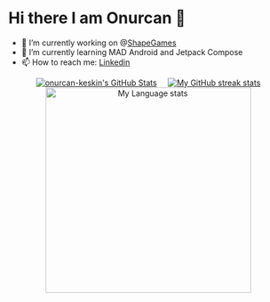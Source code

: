 
# Hi there I am Onurcan 👋

- 🔭 I’m currently working on @[ShapeGames](https://www.shapegames.com/)
- 🌱 I’m currently learning MAD Android and Jetpack Compose
- 📫 How to reach me: [Linkedin](https://www.linkedin.com/in/onurcan-keskin-andev97/)

<div style="display: flex; justify-content: center; gap: 20px;">
  <a href="https://awesome-github-stats.azurewebsites.net/index.html??cardType=github&theme=nord&preferLogin=false&Border=DD272700">    
    <img alt="onurcan-keskin's GitHub Stats" src="https://awesome-github-stats.azurewebsites.net/user-stats/onurcan-keskin?cardType=github&theme=nord&preferLogin=false&Border=DD272700" />
  </a>
           
  <a href="https://github-readme-streak-stats-phi-opal.vercel.app/?user=onurcan-keskin&theme=nord&locale=en&type=svg&hide_border=true">
    <img src="https://github-readme-streak-stats-phi-opal.vercel.app/?user=onurcan-keskin&theme=nord&locale=en&type=svg&hide_border=true" alt="My GitHub streak stats" />
  </a>
</div>

<div align="center">
      <img
      src="https://github-readme-stats-steel-omega.vercel.app/api/top-langs/?username=onurcan-keskin&layout=pie&theme=nord&hide_border=true&langs_count=10"
      alt="My Language stats"
      height="370"/>
</div>

